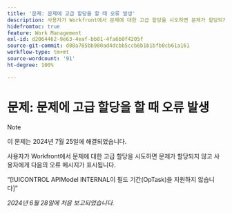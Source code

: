 ```yaml
---
title: '문제: 문제에 고급 할당을 할 때 오류 발생'
description: 사용자가 Workfront에서 문제에 대한 고급 할당을 시도하면 문제가 할당되지 않고 사용자에게 오류 메시지가 표시됩니다.
hidefromtoc: true
feature: Work Management
exl-id: d2064462-9e63-4eaf-bb01-4fa6b0f4205f
source-git-commit: d88a785bb980ad4dcbb5ccb6b1b1bfb0cb61a161
workflow-type: tm+mt
source-wordcount: '91'
ht-degree: 100%

---
```


# 문제: 문제에 고급 할당을 할 때 오류 발생

>[!NOTE]
>
>이 문제는 2024년 7월 25일에 해결되었습니다.

사용자가 Workfront에서 문제에 대한 고급 할당을 시도하면 문제가 할당되지 않고 사용자에게 다음의 오류 메시지가 표시됩니다.

“[!UICONTROL APIModel INTERNAL이 필드 기간(OpTask)을 지원하지 않습니다]”

_2024년 6월 28일에 처음 보고되었습니다._
